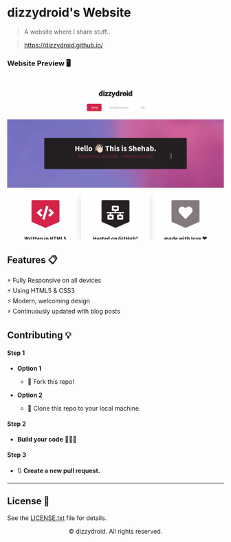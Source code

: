 # dizzydroid's Website
> A website where I share stuff..

> https://dizzydroid.github.io/

### Website Preview 🖥
<p align="center"> 
  <kbd>
    <a href="https://dizzydroid.github.io/" target="_blank"><img src="examples/preview.gif">
  </a>
  </kbd>
</p>


## Features 📋
⚡️ Fully Responsive on all devices\
⚡️ Using HTML5 & CSS3\
⚡️ Modern, welcoming design\
⚡️ Continuously updated with blog posts

## Contributing 💡
#### Step 1

- **Option 1**
    - 🍴 Fork this repo!

- **Option 2**
    - 👯 Clone this repo to your local machine.


#### Step 2

- **Build your code** 🔨🔨🔨

#### Step 3

- 🔃 **Create a new pull request.**
___________________________________________

## License 📄

See the [LICENSE.txt](./LICENSE.txt) file for details.<br>
<p align="center">  © dizzydroid. All rights reserved.
</p>
